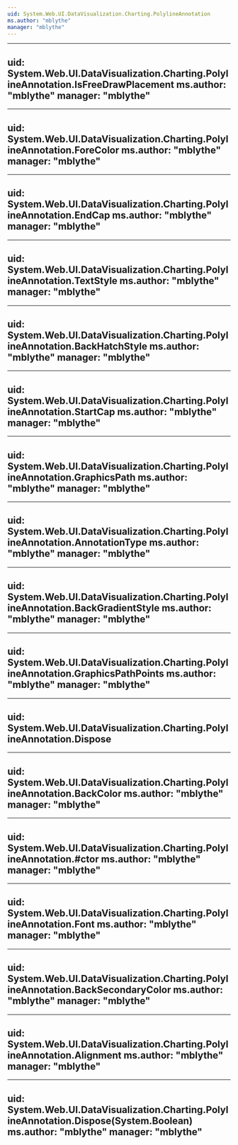 ```yaml
---
uid: System.Web.UI.DataVisualization.Charting.PolylineAnnotation
ms.author: "mblythe"
manager: "mblythe"
---
```


---
uid: System.Web.UI.DataVisualization.Charting.PolylineAnnotation.IsFreeDrawPlacement
ms.author: "mblythe"
manager: "mblythe"
---

---
uid: System.Web.UI.DataVisualization.Charting.PolylineAnnotation.ForeColor
ms.author: "mblythe"
manager: "mblythe"
---

---
uid: System.Web.UI.DataVisualization.Charting.PolylineAnnotation.EndCap
ms.author: "mblythe"
manager: "mblythe"
---

---
uid: System.Web.UI.DataVisualization.Charting.PolylineAnnotation.TextStyle
ms.author: "mblythe"
manager: "mblythe"
---

---
uid: System.Web.UI.DataVisualization.Charting.PolylineAnnotation.BackHatchStyle
ms.author: "mblythe"
manager: "mblythe"
---

---
uid: System.Web.UI.DataVisualization.Charting.PolylineAnnotation.StartCap
ms.author: "mblythe"
manager: "mblythe"
---

---
uid: System.Web.UI.DataVisualization.Charting.PolylineAnnotation.GraphicsPath
ms.author: "mblythe"
manager: "mblythe"
---

---
uid: System.Web.UI.DataVisualization.Charting.PolylineAnnotation.AnnotationType
ms.author: "mblythe"
manager: "mblythe"
---

---
uid: System.Web.UI.DataVisualization.Charting.PolylineAnnotation.BackGradientStyle
ms.author: "mblythe"
manager: "mblythe"
---

---
uid: System.Web.UI.DataVisualization.Charting.PolylineAnnotation.GraphicsPathPoints
ms.author: "mblythe"
manager: "mblythe"
---

---
uid: System.Web.UI.DataVisualization.Charting.PolylineAnnotation.Dispose
---

---
uid: System.Web.UI.DataVisualization.Charting.PolylineAnnotation.BackColor
ms.author: "mblythe"
manager: "mblythe"
---

---
uid: System.Web.UI.DataVisualization.Charting.PolylineAnnotation.#ctor
ms.author: "mblythe"
manager: "mblythe"
---

---
uid: System.Web.UI.DataVisualization.Charting.PolylineAnnotation.Font
ms.author: "mblythe"
manager: "mblythe"
---

---
uid: System.Web.UI.DataVisualization.Charting.PolylineAnnotation.BackSecondaryColor
ms.author: "mblythe"
manager: "mblythe"
---

---
uid: System.Web.UI.DataVisualization.Charting.PolylineAnnotation.Alignment
ms.author: "mblythe"
manager: "mblythe"
---

---
uid: System.Web.UI.DataVisualization.Charting.PolylineAnnotation.Dispose(System.Boolean)
ms.author: "mblythe"
manager: "mblythe"
---
